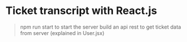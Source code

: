 # Ticket transcript with React.js
>npm run start to start the server
>build an api rest to get ticket data from server (explained in User.jsx)